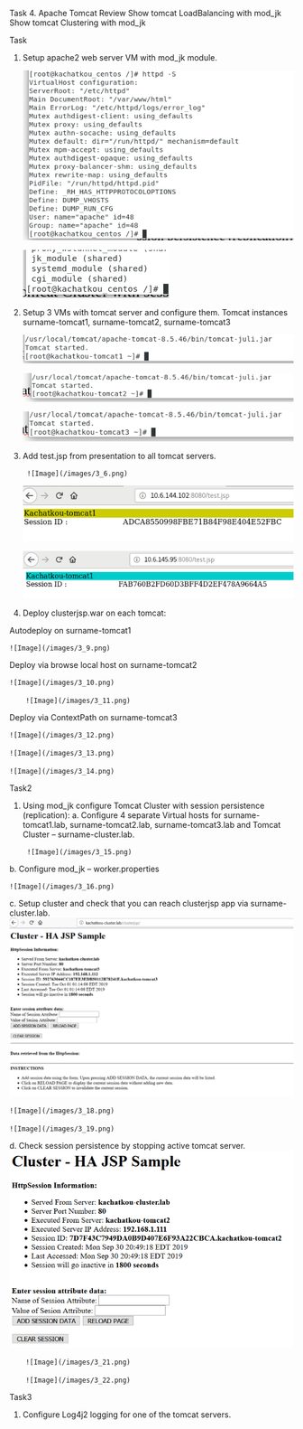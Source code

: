 Task 4. Apache Tomcat
Review
Show tomcat LoadBalancing with mod_jk
Show tomcat Clustering with mod_jk

Task

1. Setup apache2 web server VM with mod_jk module.

   	![Image](/images/3_1.png) 

	![Image](/images/3_2.png) 

2. Setup 3 VMs with tomcat server and configure them. Tomcat instances surname-tomcat1, surname-tomcat2, surname-tomcat3

 	![Image](/images/3_3.png) 

	![Image](/images/3_4.png) 

	![Image](/images/3_5.png) 
3. Add test.jsp from presentation to all tomcat servers.

       	![Image](/images/3_6.png) 

	![Image](/images/3_7.png) 

	![Image](/images/3_8.png)
4. Deploy clusterjsp.war on each tomcat:
 
Autodeploy on surname-tomcat1

	![Image](/images/3_9.png)
Deploy via browse local host on surname-tomcat2

	![Image](/images/3_10.png)

        ![Image](/images/3_11.png)
Deploy via ContextPath on surname-tomcat3

	![Image](/images/3_12.png)

	![Image](/images/3_13.png)

	![Image](/images/3_14.png)

Task2
1. Using mod_jk configure Tomcat Cluster with session persistence (replication):
a. Configure 4 separate Virtual hosts for surname-tomcat1.lab, surname-tomcat2.lab, surname-tomcat3.lab and Tomcat Cluster – surname-cluster.lab.

        ![Image](/images/3_15.png)
		
b. Configure mod_jk – worker.properties

	![Image](/images/3_16.png)

c. Setup cluster and check that you can reach clusterjsp app via surname-cluster.lab.
	![Image](/images/3_17.png)

	![Image](/images/3_18.png)

	![Image](/images/3_19.png)

d. Check session persistence by stopping active tomcat server.
        ![Image](/images/3_20.png)

        ![Image](/images/3_21.png)

        ![Image](/images/3_22.png)
Task3
1. Configure Log4j2 logging for one of the tomcat servers.
